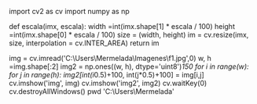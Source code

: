 import cv2 as cv
import numpy as np 

def escala(imx, escala):
    width =int(imx.shape[1] * escala / 100)
    height =int(imx.shape[0] * escala / 100)
    size = (width, height)
    im = cv.resize(imx, size, interpolation = cv.INTER_AREA)
    return im

img = cv.imread('C:\\Users\\Mermelada\\Imagenes\\f1.jpg',0)
w, h =img.shape[:2]
img2 = np.ones((w, h), dtype='uint8')*150
for i in range(w):
    for j in range(h):
        img2[int(i*0.5)+100, int(j*0.5)+100] = img[i,j]
cv.imshow('img', img)
cv.imshow('img2', img2)
cv.waitKey(0)
cv.destroyAllWindows()
pwd
'C:\\Users\\Mermelada'